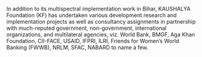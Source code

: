 In addition to its multispectral implementation work in Bihar, KAUSHALYA Foundation (KF) has undertaken various development research and implementation projects as well as consultancy assignments in partnership with much-reputed government, non-government, international organizations, and multilateral agencies, viz. World Bank, BMGF, Aga Khan Foundation, CII-FACE, USAID, IFPRI, ILRI, Friends for Women’s World Banking (FWWB), NRLM, SFAC, NABARD to name a few.
